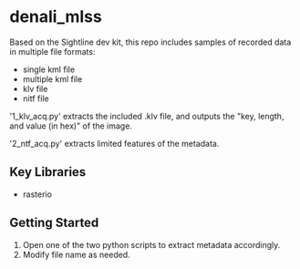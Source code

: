 # denali_mlss

Based on the Sightline dev kit, this repo includes samples of recorded data in multiple file formats:
- single kml file
- multiple kml file
- klv file
- nitf file

'1_klv_acq.py' extracts the included .klv file, and outputs the "key, length, and value (in hex)" of the image.

'2_ntf_acq.py' extracts limited features of the metadata. 

## Key Libraries

- rasterio

## Getting Started

1. Open one of the two python scripts to extract metadata accordingly.
2. Modify file name as needed.